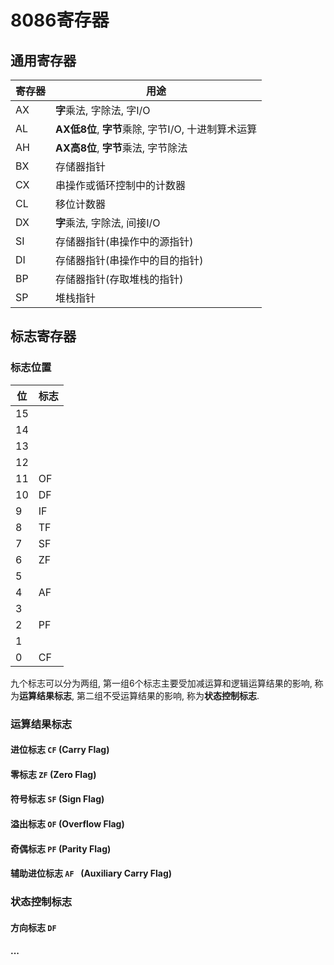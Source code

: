 # 8086寄存器

## 通用寄存器

| 寄存器 | 用途                                               |
| ------ | -------------------------------------------------- |
| AX     | **字**乘法, 字除法, 字I/O                          |
| AL     | **AX低8位**, **字节**乘除, 字节I/O, 十进制算术运算 |
| AH     | **AX高8位**, **字节**乘法, 字节除法                |
| BX     | 存储器指针                                         |
| CX     | 串操作或循环控制中的计数器                         |
| CL     | 移位计数器                                         |
| DX     | **字**乘法, 字除法, 间接I/O                        |
| SI     | 存储器指针(串操作中的源指针)                       |
| DI     | 存储器指针(串操作中的目的指针)                     |
| BP     | 存储器指针(存取堆栈的指针)                         |
| SP     | 堆栈指针                                           |

## 标志寄存器

### 标志位置

| 位   | 标志 |
| ---- | ---- |
| 15   |      |
| 14   |      |
| 13   |      |
| 12   |      |
| 11   | OF   |
| 10   | DF   |
| 9    | IF   |
| 8    | TF   |
| 7    | SF   |
| 6    | ZF   |
| 5    |      |
| 4    | AF   |
| 3    |      |
| 2    | PF   |
| 1    |      |
| 0    | CF   |

九个标志可以分为两组, 第一组6个标志主要受加减运算和逻辑运算结果的影响, 称为**运算结果标志**, 第二组不受运算结果的影响, 称为**状态控制标志**.

### 运算结果标志

#### 进位标志 `CF` (Carry Flag)

#### 零标志 `ZF` (Zero Flag)

#### 符号标志 `SF` (Sign Flag)

#### 溢出标志 `OF` (Overflow Flag)

#### 奇偶标志 `PF` (Parity Flag)

#### 辅助进位标志 `AF ` (Auxiliary Carry Flag)

### 状态控制标志

#### 方向标志 `DF`

#### ...